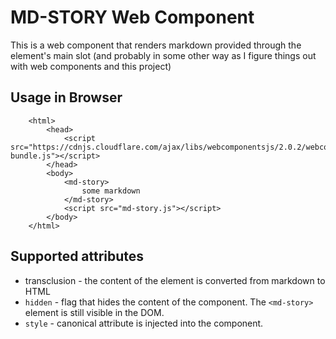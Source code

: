# MD-STORY Web Component

This is a web component that renders markdown provided through the element's main slot (and probably in some other way as I figure things out with web components and this project)  
 
## Usage in Browser

```
    <html>
        <head>
            <script src="https://cdnjs.cloudflare.com/ajax/libs/webcomponentsjs/2.0.2/webcomponents-bundle.js"></script>
        </head>
        <body>
            <md-story>
                some markdown
            </md-story>
            <script src="md-story.js"></script>
        </body>
    </html>
```

## Supported attributes

* transclusion - the content of the element is converted from markdown to HTML
* `hidden` - flag that hides the content of the component. The `<md-story>` element is still visible in the DOM.
* `style`  - canonical attribute is injected into the component. 

